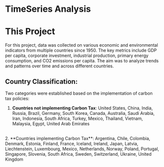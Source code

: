 # TimeSeries Analysis 

# This Project
For this project, data was collected on various economic and environmental indicators from multiple countries since 1950. The key metrics include GDP per capita, corporate investment, industrial production, primary energy consumption, and CO2 emissions per capita. The aim was to analyze trends and patterns over time and across different countries.

## Country Classification:
Two categories were established based on the implementation of carbon tax policies:
<br>
1. **Countries not implementing Carbon Tax**:
United States, China, India, Russia, Brazil, Germany, South Korea, Canada, Australia, Saudi Arabia, Iran, Indonesia, South Africa, Turkey, Mexico, Thailand, Vietnam, Malaysia, Egypt, United Arab Emirates

<br>
2. **Countries implementing Carbon Tax**:
Argentina, Chile, Colombia, Denmark, Estonia, Finland, France, Iceland, Ireland, Japan, Latvia, Liechtenstein, Luxembourg, Mexico, Netherlands, Norway, Poland, Portugal, Singapore, Slovenia, South Africa, Sweden, Switzerland, Ukraine, United Kingdom

